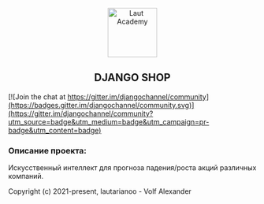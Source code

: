 <p align="center">
    <a href="#" target="_blank" rel="noopener noreferrer">
        <img width="100" src="docs/_static/195513_1280_800.jpg" title="Laut Academy">
    </a>
</p>

<h2 align="center">DJANGO SHOP</h2>

[![Join the chat at https://gitter.im/djangochannel/community](https://badges.gitter.im/djangochannel/community.svg)](https://gitter.im/djangochannel/community?utm_source=badge&utm_medium=badge&utm_campaign=pr-badge&utm_content=badge)


### Описание проекта:
Искусственный интеллект для прогноза падения/роста акций различных компаний.

Copyright (c) 2021-present, lautarianoo - Volf Alexander



